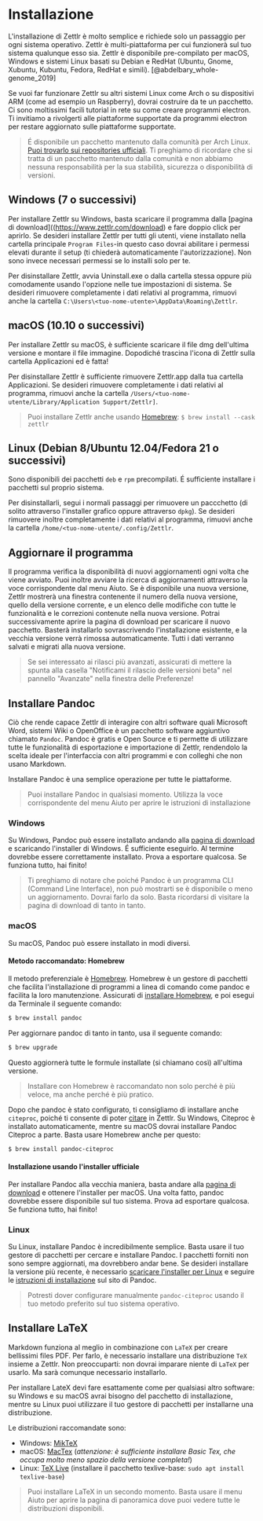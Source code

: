 # Installazione

L'installazione di Zettlr è molto semplice e richiede solo un passaggio per ogni sistema operativo. Zettlr è multi-piattaforma per cui funzionerà sul tuo sistema qualunque esso sia. Zettlr è disponibile pre-compilato per macOS, Windows e sistemi Linux basati su Debian e RedHat (Ubuntu, Gnome, Xubuntu, Kubuntu, Fedora, RedHat e simili). [@abdelbary_whole-genome_2019]

Se vuoi far funzionare Zettlr su altri sistemi Linux come Arch o su dispositivi ARM (come ad esempio un Raspberry), dovrai costruire da te un pacchetto. Ci sono moltissimi facili tutorial in rete su come creare programmi electron. Ti invitiamo a rivolgerti alle piattaforme supportate da programmi electron per restare aggiornato sulle piattaforme supportate.

> É disponibile un pacchetto mantenuto dalla comunità per Arch Linux. [Puoi trovarlo sui repositories ufficiali](https://wiki.archlinux.org/title/Zettlr#Installation). Ti preghiamo di ricordare che si tratta di un pacchetto mantenuto dalla comunità e non abbiamo nessuna responsabilità per la sua stabilità, sicurezza o disponibilità di versioni.

## Windows (7 o successivi)

Per installare Zettlr su Windows, basta scaricare il programma dalla [pagina di download]((https://www.zettlr.com/download) e fare doppio click per aprirlo. Se desideri installare Zettlr per tutti gli utenti, viene installato nella cartella principale `Program Files`-in questo caso dovrai abilitare i permessi elevati durante il setup (ti chiederà automaticamente l'autorizzazione). Non sono invece necessari permessi se lo installi solo per te.

Per disinstallare Zettlr, avvia Uninstall.exe o dalla cartella stessa oppure più comodamente usando l'opzione nelle tue impostazioni di sistema. Se desideri rimuovere completamente i dati relativi al programma, rimuovi anche la cartella `C:\Users\<tuo-nome-utente>\AppData\Roaming\Zettlr`.

## macOS (10.10 o successivi)

Per installare Zettlr su macOS, è sufficiente scaricare il file dmg dell'ultima versione e montare il file immagine. Dopodiché trascina l'icona di Zettlr sulla cartella Applicazioni ed è fatta!

Per disinstallare Zettlr è sufficiente rimuovere Zettlr.app dalla tua cartella Applicazioni. Se desideri rimuovere completamente i dati relativi al programma, rimuovi anche la cartella `/Users/<tuo-nome-utente/Library/Application Support/Zettlr]`.

> Puoi installare Zettlr anche usando [Homebrew](https://formulae.brew.sh/cask/zettlr): `$ brew install --cask zettlr`

## Linux (Debian 8/Ubuntu 12.04/Fedora 21 o successivi)

Sono disponibili dei pacchetti `deb` e `rpm` precompilati. É sufficiente installare i pacchetti sul proprio sistema.

Per disinstallarli, segui i normali passaggi per rimuovere un paccchetto (di solito attraverso l'installer grafico oppure attraverso `dpkg`). Se desideri rimuovere inoltre completamente i dati relativi al programma, rimuovi anche la cartella `/home/<tuo-nome-utente/.config/Zettlr`.

## Aggiornare il programma

Il programma verifica la disponibilità di nuovi aggiornamenti ogni volta che viene avviato. Puoi inoltre avviare la ricerca di aggiornamenti attraverso la voce corrispondente dal menu Aiuto. Se è disponibile una nuova versione, Zettlr mostrerà una finestra contenente il numero della nuova versione, quello della versione corrente, e un elenco delle modifiche con tutte le funzionalità e le correzioni contenute nella nuova versione. Potrai successivamente aprire la pagina di download per scaricare il nuovo pacchetto. Basterà installarlo sovrascrivendo l'installazione esistente, e la vecchia versione verrà rimossa automaticamente. Tutti i dati verranno salvati e migrati alla nuova versione.

> Se sei interessato ai rilasci più avanzati, assicurati di mettere la spunta alla casella "Notificami il rilascio delle versioni beta" nel pannello "Avanzate" nella finestra delle Preferenze!

## Installare Pandoc

Ciò che rende capace Zettlr di interagire con altri software quali Microsoft Word, sistemi Wiki o OpenOffice è un pacchetto software aggiuntivo chiamato `Pandoc`. Pandoc è gratis e Open Source e ti permette di utilizzare tutte le funzionalità di esportazione e importazione di Zettlr, rendendolo la scelta ideale per l'interfaccia con altri programmi e con colleghi che non usano Markdown.

Installare Pandoc è una semplice operazione per tutte le piattaforme.

> Puoi installare Pandoc in qualsiasi momento. Utilizza la voce corrispondente del menu Aiuto per aprire le istruzioni di installazione

### Windows

Su Windows, Pandoc può essere installato andando alla [pagina di download](https://github.com/jgm/pandoc/releases/latest) e scaricando l'installer di Windows. É sufficiente eseguirlo. Al termine dovrebbe essere correttamente installato. Prova a esportare qualcosa. Se funziona tutto, hai finito!

> Ti preghiamo di notare che poiché Pandoc è un programma CLI (Command Line Interface), non può mostrarti se è disponibile o meno un aggiornamento. Dovrai farlo da solo. Basta ricordarsi di visitare la pagina di download di tanto in tanto.

### macOS

Su macOS, Pandoc può essere installato in modi diversi.

#### Metodo raccomandato: Homebrew

Il metodo preferenziale è [Homebrew](https://brew.sh/). Homebrew è un gestore di pacchetti che facilita l'installazione di programmi a linea di comando come pandoc e facilita la loro manutenzione. Assicurati di [installare Homebrew](https://brew.sh/), e poi esegui da Terminale il seguente comando:

```bash
$ brew install pandoc
```

Per aggiornare pandoc di tanto in tanto, usa il seguente comando:

```bash
$ brew upgrade
```

Questo aggiornerà tutte le formule installate (si chiamano così) all'ultima versione.

> Installare con Homebrew è raccomandato non solo perché è più veloce, ma anche perché è più pratico.

Dopo che pandoc è stato configurato, ti consigliamo di installare anche `citeproc`, poiché ti consente di poter [citare](academic/citations.md) in Zettlr. Su Windows, Citeproc è installato automaticamente, mentre su macOS dovrai installare Pandoc Citeproc a parte. Basta usare Homebrew anche per questo:

```bash
$ brew install pandoc-citeproc
```

#### Installazione usando l'installer ufficiale

Per installare Pandoc alla vecchia maniera, basta andare alla [pagina di download](https://github.com/jgm/pandoc/releases/latest) e ottenere l'installer per macOS. Una volta fatto, pandoc dovrebbe essere disponibile sul tuo sistema. Prova ad esportare qualcosa. Se funziona tutto, hai finito!

### Linux

Su Linux, installare Pandoc è incredibilmente semplice. Basta usare il tuo gestore di pacchetti per cercare e installare Pandoc. I pacchetti forniti non sono sempre aggiornati, ma dovrebbero andar bene. Se desideri installare la versione più recente, è necessario [scaricare l'installer per Linux](https://github.com/jgm/pandoc/releases/latest) e seguire le [istruzioni di installazione](https://pandoc.org/installing.html) sul sito di Pandoc.

> Potresti dover configurare manualmente `pandoc-citeproc` usando il tuo metodo preferito sul tuo sistema operativo.

## Installare LaTeX

Markdown funziona al meglio in combinazione con `LaTeX` per creare bellissimi files PDF. Per farlo, è necessario installare una distribuzione `TeX` insieme a Zettlr. Non preoccuparti: non dovrai imparare niente di `LaTeX` per usarlo. Ma sarà comunque necessario installarlo.

Per installare LateX devi fare esattamente come per qualsiasi altro software: su Windows e su macOS avrai bisogno del pacchetto di installazione, mentre su Linux puoi utilizzare il tuo gestore di pacchetti per installarne una distribuzione.

Le distribuzioni raccomandate sono:

- Windows: [MikTeX](https://miktex.org/download)
- macOS: [MacTex](https://www.tug.org/mactex/morepackages.html) (_attenzione: è sufficiente installare Basic Tex, che occupa molto meno spazio della versione completa!_)
- Linux: [TeX Live](https://www.tug.org/texlive/) (installare il pacchetto texlive-base: `sudo apt install texlive-base`)

> Puoi installare LaTeX in un secondo momento. Basta usare il menu Aiuto per aprire la pagina di panoramica dove puoi vedere tutte le distribuzioni disponibili.
